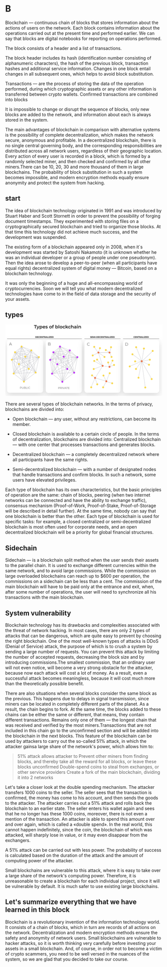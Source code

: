 # B

Blockchain — continuous chain of blocks that stores information about the actions of users on the network. Each block contains information about the operations carried out at the present time and performed earlier. We can say that blocks are digital notebooks for reporting on operations performed.

The block consists of a header and a list of transactions.

The block header includes its hash (identification number consisting of alphanumeric characters), the hash of the previous block, transaction hashes and additional service information. Сhanges in one block entail changes in all subsequent ones, which helps to avoid block substitution.

Transactions — are the process of storing the data of the operation performed, during which cryptographic assets or any other information is transferred between crypto wallets. Confirmed transactions are combined into blocks

It is impossible to change or disrupt the sequence of blocks, only new blocks are added to the network, and information about each is always stored in the system.

The main advantages of blockchain in comparison with alternative systems is the possibility of complete decentralization, which makes the network secure, anonymous and profitable. In a decentralized blockchain, there is no single central governing body, and the corresponding responsibilities are distributed across all network users, regardless of their geographic location. Every action of every user is recorded in a block, which is formed by a randomly selected miner, and then checked and confirmed by all other miners.There can be 10, 20, 30 and more thousand of them in large blockchains. The probability of block substitution in such a system becomes impossible, and modern encryption methods equally ensure anonymity and protect the system from hacking.



## start

The idea of blockchain technology originated in 1991 and was introduced by Stuart Haber and Scott Stornett in order to prevent the possibility of forging document timestamps. They experimented with storing files on a cryptographically secured blockchain and tried to organize those blocks. At that time this technology did not achieve much success, and the development was suspended.

The existing form of a blockchain appeared only in 2008, when it`s development was started by Satoshi Nakamoto (it is unknown whether he was an individual developer or a group of people under one pseudonym). Then the idea arose to develop a peer-to-peer (when all participants have equal rights) decentralized system of digital money — Bitcoin, based on a blockchain technology.

It was only the beginning of a huge and all-encompassing world of cryptocurrencies. Soon we will tell you what modern decentralized technologies have come to in the field of data storage and the security of your assets.


## types

![types](./img/types.png)

There are several types of blockchain networks. In the terms of privacy, blockchains are divided into:

- Open blockchain — any user, without any restrictions, can become its member.

- Closed blockchain is available to a certain circle of people.
In the terms of decentralization, blockchains are divided into:
Centralized blockchain — with one center that processes transactions and generates blocks.

- Decentralized blockchain — a completely decentralized network where all participants have the same rights.

- Semi-decentralized blockchain — with a number of designated nodes that handle transactions and confirm blocks. In such a network, some users have elevated privileges.

Each type of blockchain has its own characteristics, but the basic principles of operation are the same: chain of blocks, peering (when two internet networks can be connected and have the ability to exchange traffic), consensus mechanism (Proof-of-Work, Proof-of-Stake, Proof-of-Storage will be described in detail further). At the same time, nobody can say that one blockchain is better than the other. Each type of blockchain is used for specific tasks: for example, a closed centralized or semi-decentralized blockchain is most often used for corporate needs, and an open decentralized blockchain will be a priority for global financial structures.

## Sidechain
Sidechain — is a blockchain split method when the user sends their assets to the parallel chain. It is used to exchange different currencies within the same network, and to avoid large commissions. While the commission on large overloaded blockchains can reach up to $600 per operation, the commissions on a sidechain can be less than a cent. The commission of the main blockchain will have to be paid only at the entrance and exit, when, after some number of operations, the user will need to synchronize all his transactions with the main blockchain.

## System vulnerability
Blockchain technology has its drawbacks and complexities associated with the threat of network hacking. In most cases, there are only 2 types of attacks that can be dangerous, which are quite easy to prevent by choosing the right blockchain. One of the most well-known types of attacks is DDoS (Denial of Service) attack, the purpose of which is to crush a system by sending a large number of requests. You can prevent this attack by limiting the number of accepted requests, decreasing the block size and by introducing commissions.The smallest commission, that an ordinary user will not even notice, will become a very strong obstacle for the attacker, because now each attack will cost a lot of money. As a result, even a successful attack becomes meaningless, because it will cost much more than the theoretically possible benefit.

There are also situations when several blocks consider the same block as the previous. This happens due to delays in signal transmission, since miners can be located in completely different parts of the planet. As a result, the chain begins to fork. At the same time, the blocks added to these chains can be either the same or different, that means, they contain different transactions. Remains only one of them — the longest chain that was received and verified by the most miners.Transactions that are not included in this chain go to the unconfirmed section and will be added into the blockchain in the next blocks. This feature of the blockchain can be used by attackers to carry out the so-called 51% attack, in which the attacker gainsa large share of the network's power, which allows him to:

> 51% attack allows attacker to
Prevent other miners from finding blocks, and thereby take all the reward for all blocks, or leave these blocks unconfirmed
Double-spend coins to steal from exchanges, or other service providers
Create a fork of the main blockchain, dividing it into 2 networks

Let's take a closer look at the double spending mechanism. The attacker transfers 1000 coins to the seller. The seller sees that the transaction is confirmed, the money has come to his account, and then sends the goods to the attacker. The attacker carries out a 51% attack and rolls back the blockchain to an earlier state. The seller enters his wallet again and sees that he no longer has these 1000 coins, moreover, there is not even a mention of the transaction. An attacker is able to spend this amount over and over again, which is called a «double spend». In the real world, this cannot happen indefinitely, since the coin, the blockchain of which was attacked, will sharply lose in value, or it may even disappear from the exchangers.

A 51% attack can be carried out with less power. The probability of success is calculated based on the duration of the attack and the amount of computing power of the attacker.

Small blockchains are vulnerable to this attack, where it is easy to take over a large share of the network's computing power. Therefore, it is unreasonable to create a blockchain for each individual project, since it will be vulnerable by default. It is much safer to use existing large blockchains.

## Let's summarize everything that we have learned in this block

Blockchain is a revolutionary invention of the information technology world. It consists of a chain of blocks, which in turn are records of all actions on the network. Decentralization and modern encryption methods ensure the safety and anonymity of network users. Small blockchains are vulnerable to hacker attacks, so it is worth thinking very carefully before investing your assets in a small blockchain. And, of course, in order not to become a victim of crypto scammers, you need to be well versed in the nuances of the system, so we are glad that you decided to take our course.
